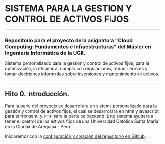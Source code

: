 
# SISTEMA PARA LA GESTION Y CONTROL DE ACTIVOS FIJOS
---

### Repositorio para el proyecto de la asignatura "Cloud Computing: Fundamentos e Infraestructuras" del Máster en Ingeniería Informática de la UGR.

Sistema personalizado para la gestión y control de activos fijos, para la optimización, la eficiencia, cumplir con regulaciones, reducir errores y tomar decisiones informadas sobre inversiones y mantenimiento de activos.
***

## Hito 0. Introducción.

Para la parte del proyecto se desarrollara un sistema personalizado para la gestión y control de activos fijos, el cual se desarrollara en html y javascript para el frondent, y PHP para la parte de backend.
Este sistema ayudara a tener el control de los activos fijos de una Universidad Católica Santa María en la Ciudad de Arequipa - Perú.

Iniciaremos con la [configuración y creación del repositorio en Github](https://github.com/gabrielacampoverde/CC_Gabriela/docs/Hito0.md).

